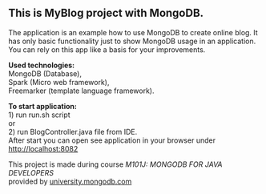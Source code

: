 <h2>This is MyBlog project with MongoDB.</h2>

The application is an example how to use MongoDB to create online blog.
It has only basic functionality just to show MongoDB usage in an application.
You can rely on this app like a basis for your improvements.


<b>Used technologies:</b>
<br>MongoDB (Database),
<br>Spark (Micro web framework),
<br>Freemarker (template language framework).

<b>To start application:</b>
<br>1) run run.sh script
<br>   or
<br>2) run BlogController.java file from IDE.
<br>After start you can open see application in your browser under <a href="http://localhost:8082">http://localhost:8082</a>


This project is made during course <i>M101J: MONGODB FOR JAVA DEVELOPERS</i>
 <br>provided by <a href="university.mongodb.com">university.mongodb.com</a>
